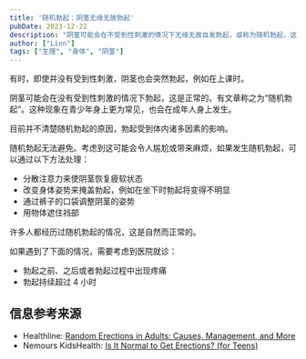 ```yaml
---
title: '随机勃起：阴茎无缘无故勃起'
pubDate: 2023-12-22
description: "阴茎可能会在不受到性刺激的情况下无缘无故自发勃起，或称为随机勃起，这是常见的现象。"
author: ["Linn"]
tags: ["生理", "身体", "阴茎"]
---
```


有时，即使并没有受到性刺激，阴茎也会突然勃起，例如在上课时。

阴茎可能会在没有受到性刺激的情况下勃起，这是正常的。有文章称之为“随机勃起”。这种现象在青少年身上更为常见，也会在成年人身上发生。

目前并不清楚随机勃起的原因，勃起受到体内诸多因素的影响。

随机勃起无法避免。考虑到这可能会令人尴尬或带来麻烦，如果发生随机勃起，可以通过以下方法处理：

- 分散注意力来使阴茎恢复疲软状态
- 改变身体姿势来掩盖勃起，例如在坐下时勃起将变得不明显
- 通过裤子的口袋调整阴茎的姿势
- 用物体遮住裆部

许多人都经历过随机勃起的情况，这是自然而正常的。

如果遇到了下面的情况，需要考虑到医院就诊：

- 勃起之前、之后或者勃起过程中出现疼痛
- 勃起持续超过 4 小时

## 信息参考来源

- Healthline: [Random Erections in Adults: Causes, Management, and More](https://www.healthline.com/health/mens-health/random-erections)
- Nemours KidsHealth: [Is It Normal to Get Erections? (for Teens)](https://kidshealth.org/en/teens/normal-erections.html)

